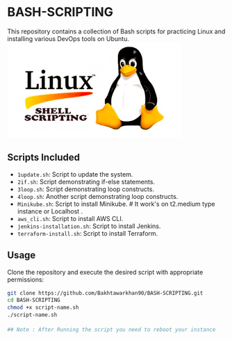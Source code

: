 # BASH-SCRIPTING
This repository contains a collection of Bash scripts for practicing Linux and installing various DevOps tools on Ubuntu.
     ![Bash Scripting](penguin.png)
## Scripts Included
- `1update.sh`: Script to update the system.
- `2if.sh`: Script demonstrating if-else statements.
- `3loop.sh`: Script demonstrating loop constructs.
- `4loop.sh`: Another script demonstrating loop constructs.
- `Minikube.sh`: Script to install Minikube.       # It work's on t2.medium type instance or Localhost .
- `aws_cli.sh`: Script to install AWS CLI.
- `jenkins-installation.sh`: Script to install Jenkins.
- `terraform-install.sh`: Script to install Terraform.

## Usage
Clone the repository and execute the desired script with appropriate permissions:
```bash
git clone https://github.com/Bakhtawarkhan90/BASH-SCRIPTING.git
cd BASH-SCRIPTING
chmod +x script-name.sh
./script-name.sh

## Note : After Running the script you need to reboot your instance
